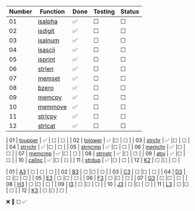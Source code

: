 | Number | Function    | Done  | Testing  | Status  |
|--------|-------------|---------|-------------|---------|
| 01     | [isalpha](isalpha)  | ✅       | ☐       | ☐       |
| 02     | [isdigit](isdigit) | ✅       |☐       | ☐       |
| 03     | [isalnum](isalnum)  | ✅       |☐       | ☐       |
| 04     | [isascii](isascii)  | ✅       |☐       | ☐       |
| 05     | [isprint](isprint)  | ✅       |☐       | ☐       |
| 06     | [strlen](strlen)   | ✅       |☐       | ☐       |
| 07     | [memset](memset)   | ✅       |☐       | ☐       |
| 08     | [bzero](bzero)    | ✅       |☐       | ☐       |
| 09     | [memcpy](memcpy)   | ✅       |☐       | ☐       |
| 10     | [memmove](memmove)   | ✅       |☐       | ☐       |
| 11     | [strlcpy](strlcpy)   | ✅       |☐       | ☐       |
| 12     | [strlcat](strlcat)   | ✅       |☐       | ☐       |

| 01     | [toupper](toupper)  | ✅       | ☐       | ☐       |
| 02     | [tolower](tolower) | ✅       |☐       | ☐       |
| 03     | [strchr](strchr)  | ✅       |☐       | ☐       |
| 04     | [strrchr](strrchr)  | ✅       |☐       | ☐       |
| 05     | [strncmp](strncmp)  | ✅       |☐       | ☐       |
| 06     | [memchr](memchr)   | ✅       |☐       | ☐       |
| 07     | [memcmp](memcmp)   | ✅       |☐       | ☐       |
| 08     | [strnstr](strnstr)    | ✅       |☐       | ☐       |
| 09     | [atoi](atoi)   | ✅       |☐       | ☐       |
| 10     | [calloc](calloc)   | ✅       |☐       | ☐       |
| 11     | [strdup](strdup)   | ✅       |☐       | ☐       |
| 12     | [K2](K2)   | ☐       |☐       | ☐       |

| 01     | [A3](A3)  | ☐       | ☐       | ☐       |
| 02     | [B3](B3) | ☐       |☐       | ☐       |
| 03     | [C3](C3)  | ☐       |☐       | ☐       |
| 04     | [D3](D3)  | ☐       |☐       | ☐       |
| 05     | [E3](E3)  | ☐       |☐       | ☐       |
| 06     | [F3](F3)   | ☐       |☐       | ☐       |
| 07     | [G3](G3)   | ☐       |☐       | ☐       |
| 08     | [H3](H3)    | ☐       |☐       | ☐       |
| 09     | [I3](I3)   | ☐       |☐       | ☐       |
| 10     | [J3](J3)   | ☐       |☐       | ☐       |
| 11     | [L3](L3)   | ☐       |☐       | ☐       |
| 12     | [K3](K3)   | ☐       |☐       | ☐       |

❌    🚧	☐    ✅
